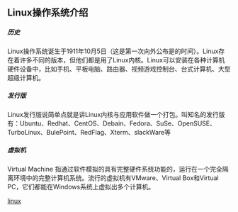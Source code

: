 ## Linux操作系统介绍

##### 历史

Linux操作系统诞生于1911年10月5日（这是第一次向外公布是的时间）。Linux存在着许多不同的版本，但他们都是用了Linux内核。Linux可以安装在各种计算机硬件设备中，比如手机、平板电脑、路由器、视频游戏控制台、台式计算机、大型超级计算机。



##### 发行版

Linux发行版说简单点就是讲Linux内核与应用软件做一个打包。叫知名的发行版有：Ubuntu、Redhat、CentOS、Debain、Fedora、SuSe、OpenSUSE、TurboLinux、BulePoint、RedFlag、Xterm、slackWare等



##### 虚拟机

Virtual Machine 指通过软件模拟的具有完整硬件系统功能的，运行在一个完全隔离环境中的完整计算机系统。流行的虚拟机有VMware、Virtual Box和Virtual PC，它们都能在Windows系统上虚拟出多个计算机。

[linux](./linux.pdf)